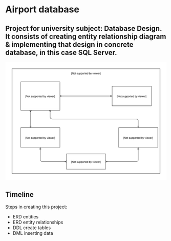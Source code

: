 # Airport database

## Project for university subject: Database Design. It consists of creating entity relationship diagram & implementing that design in concrete database, in this case SQL Server.

![Image](EntityRelationshipDiagram.svg)

## Timeline

Steps in creating this project:

- ERD entities
- ERD entity relationships
- DDL create tables
- DML inserting data
